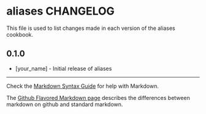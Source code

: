 # aliases CHANGELOG

This file is used to list changes made in each version of the aliases cookbook.

## 0.1.0
- [your_name] - Initial release of aliases

- - -
Check the [Markdown Syntax Guide](http://daringfireball.net/projects/markdown/syntax) for help with Markdown.

The [Github Flavored Markdown page](http://github.github.com/github-flavored-markdown/) describes the differences between markdown on github and standard markdown.
